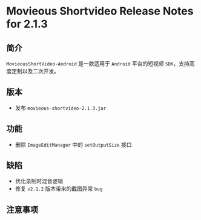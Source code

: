 # Movieous Shortvideo Release Notes for 2.1.3

## 简介

`MovieousShortVideo-Android` 是一款适用于 `Android` 平台的短视频 `SDK`，支持高度定制以及二次开发。

## 版本

* 发布 `movieous-shortvideo-2.1.3.jar`

## 功能

* 删除 `ImageEditManager` 中的 `setOutputSize` 接口

## 缺陷

* 优化录制时混音逻辑
* 修复 `v2.1.2` 版本带来的截图异常 `bug`

## 注意事项
